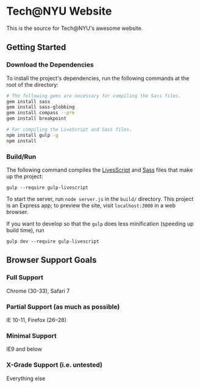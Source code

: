 # Tech@NYU Website
This is the source for Tech@NYU's awesome website.

## Getting Started
### Download the Dependencies
To install the project's dependencies, run the following commands at the root
of the directory:
```bash
# The following gems are necessary for compiling the Sass files.
gem install sass
gem install sass-globbing
gem install compass --pre
gem install breakpoint

# For compiling the LiveScript and Sass files.
npm install gulp -g
npm install
```

### Build/Run
The following command compiles the [LivesScript](http://livescript.net/) and
[Sass](http://sass-lang.com/) files that make up the project:
```
gulp --require gulp-livescript
```

To start the server, run `node server.js` in the `build/` directory. This
project is an Express app; to preview the site, visit `localhost:3000` in a web
browser.

If you want to develop so that the `gulp` does less minification (speeding up
build time), run
```
gulp dev --require gulp-livescript
```


## Browser Support Goals
### Full Support
Chrome (30-33), Safari 7

### Partial Support (as much as possible)
IE 10-11, Firefox (26–28)

### Minimal Support
IE9 and below

### X-Grade Support (i.e. untested)
Everything else
